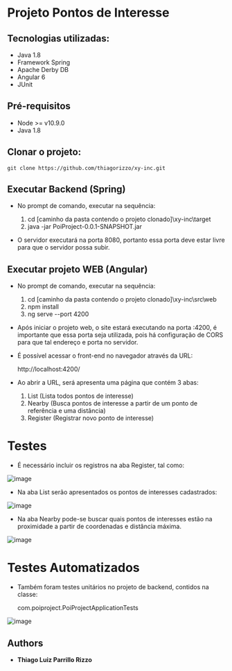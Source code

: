 # Projeto Pontos de Interesse

## Tecnologias utilizadas:

  * Java 1.8
  * Framework Spring
  * Apache Derby DB
  * Angular 6
  * JUnit  
	
## Pré-requisitos

  * Node >= v10.9.0
  * Java 1.8  

## Clonar o projeto:

	git clone https://github.com/thiagorizzo/xy-inc.git

## Executar Backend (Spring)

- No prompt de comando, executar na sequência:
	
	1) cd [caminho da pasta contendo o projeto clonado]\xy-inc\target
	2) java -jar PoiProject-0.0.1-SNAPSHOT.jar

- O servidor executará na porta 8080, portanto essa porta deve estar livre para que o servidor possa subir.

## Executar projeto WEB (Angular)

- No prompt de comando, executar na sequência:
	
	1) cd [caminho da pasta contendo o projeto clonado]\xy-inc\src\web
	2) npm install
  3) ng serve --port 4200

- Após iniciar o projeto web, o site estará executando na porta :4200, é importante que essa porta seja utilizada, pois há configuração de CORS para que tal endereço e porta no servidor. 
- É possível acessar o front-end no navegador através da URL:
	
	http://localhost:4200/

- Ao abrir a URL, será apresenta uma página que contém 3 abas:

  1) List (Lista todos pontos de interesse)
  2) Nearby (Busca pontos de interesse a partir de um ponto de referência e uma distância)
  3) Register (Registrar novo ponto de interesse)

# Testes

- É necessário incluir os registros na aba Register, tal como:

![image](https://user-images.githubusercontent.com/563700/44637783-95953f00-a989-11e8-8d1b-5b0429b449d6.png)

- Na aba List serão apresentados os pontos de interesses cadastrados:

![image](https://user-images.githubusercontent.com/563700/44637848-02103e00-a98a-11e8-887a-d14346b69052.png)

- Na aba Nearby pode-se buscar quais pontos de interesses estão na proximidade a partir de coordenadas e distância máxima.

![image](https://user-images.githubusercontent.com/563700/44637918-75b24b00-a98a-11e8-9ad6-4d2d8bd3cb7e.png)
	
# Testes Automatizados

- Também foram testes unitários no projeto de backend, contidos na classe:

  com.poiproject.PoiProjectApplicationTests
 
 ![image](https://user-images.githubusercontent.com/563700/44638046-30424d80-a98b-11e8-8603-c1f9adf3db02.png)
 
## Authors

* **Thiago Luiz Parrillo Rizzo**	
